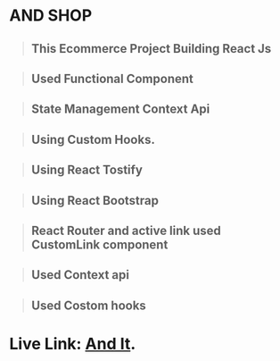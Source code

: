 # AND SHOP

> ## This Ecommerce Project Building React Js

> ## Used Functional Component

> ## State Management Context Api

> ## Using Custom Hooks.

> ## Using React Tostify

> ## Using React Bootstrap

> ## React Router and active link used CustomLink component

> ## Used Context api

> ## Used Costom hooks

# Live Link: [And It](https://github.com/facebook/create-react-app).
